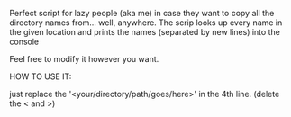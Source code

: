 Perfect script for lazy people (aka me) in case they want to copy all the directory names from... well, anywhere. The scrip looks up every name in the given location and prints the names (separated by new lines) into the console


Feel free to modify it however you want.


HOW TO USE IT:

just replace the '<your/directory/path/goes/here>' in the 4th line. (delete the < and >)
